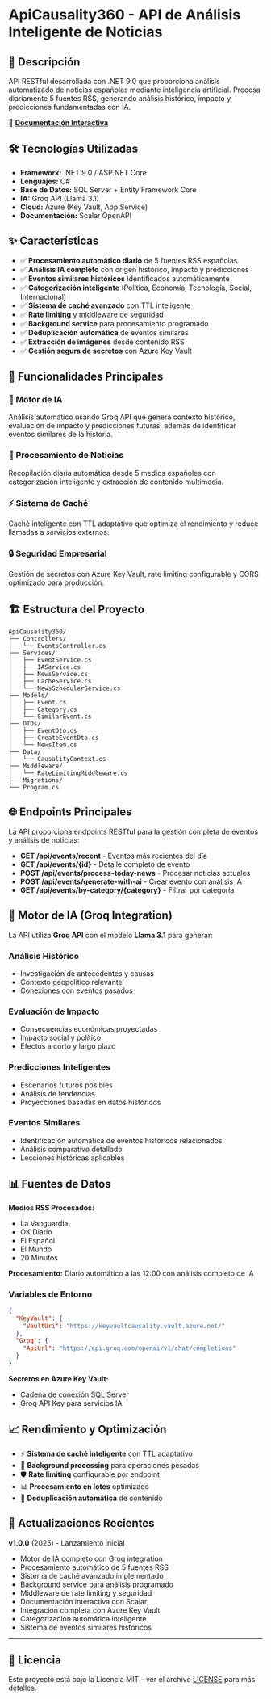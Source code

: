 # ApiCausality360 - API de Análisis Inteligente de Noticias

## 🚀 Descripción

API RESTful desarrollada con .NET 9.0 que proporciona análisis automatizado de noticias españolas mediante inteligencia artificial. Procesa diariamente 5 fuentes RSS, generando análisis histórico, impacto y predicciones fundamentadas con IA.

🔗 **[Documentación Interactiva](https://apicausality360.azurewebsites.net/scalar/v1)**

## 🛠️ Tecnologías Utilizadas

- **Framework:** .NET 9.0 / ASP.NET Core
- **Lenguajes:** C#
- **Base de Datos:** SQL Server + Entity Framework Core
- **IA:** Groq API (Llama 3.1)
- **Cloud:** Azure (Key Vault, App Service)
- **Documentación:** Scalar OpenAPI

## ✨ Características

- ✅ **Procesamiento automático diario** de 5 fuentes RSS españolas
- ✅ **Análisis IA completo** con origen histórico, impacto y predicciones
- ✅ **Eventos similares históricos** identificados automáticamente
- ✅ **Categorización inteligente** (Política, Economía, Tecnología, Social, Internacional)
- ✅ **Sistema de caché avanzado** con TTL inteligente
- ✅ **Rate limiting** y middleware de seguridad
- ✅ **Background service** para procesamiento programado
- ✅ **Deduplicación automática** de eventos similares
- ✅ **Extracción de imágenes** desde contenido RSS
- ✅ **Gestión segura de secretos** con Azure Key Vault

## 📱 Funcionalidades Principales

### 🤖 Motor de IA
Análisis automático usando Groq API que genera contexto histórico, evaluación de impacto y predicciones futuras, además de identificar eventos similares de la historia.

### 📰 Procesamiento de Noticias
Recopilación diaria automática desde 5 medios españoles con categorización inteligente y extracción de contenido multimedia.

### ⚡ Sistema de Caché
Caché inteligente con TTL adaptativo que optimiza el rendimiento y reduce llamadas a servicios externos.

### 🔒 Seguridad Empresarial
Gestión de secretos con Azure Key Vault, rate limiting configurable y CORS optimizado para producción.

## 🏗️ Estructura del Proyecto

```
ApiCausality360/
├── Controllers/
│   └── EventsController.cs
├── Services/
│   ├── EventService.cs
│   ├── IAService.cs
│   ├── NewsService.cs
│   ├── CacheService.cs
│   └── NewsSchedulerService.cs
├── Models/
│   ├── Event.cs
│   ├── Category.cs
│   └── SimilarEvent.cs
├── DTOs/
│   ├── EventDto.cs
│   ├── CreateEventDto.cs
│   └── NewsItem.cs
├── Data/
│   └── CausalityContext.cs
├── Middleware/
│   └── RateLimitingMiddleware.cs
├── Migrations/
└── Program.cs
```

## 🌐 Endpoints Principales

La API proporciona endpoints RESTful para la gestión completa de eventos y análisis de noticias:

- **GET /api/events/recent** - Eventos más recientes del día
- **GET /api/events/{id}** - Detalle completo de evento
- **POST /api/events/process-today-news** - Procesar noticias actuales
- **POST /api/events/generate-with-ai** - Crear evento con análisis IA
- **GET /api/events/by-category/{category}** - Filtrar por categoría

## 🤖 Motor de IA (Groq Integration)

La API utiliza **Groq API** con el modelo **Llama 3.1** para generar:

### Análisis Histórico
- Investigación de antecedentes y causas
- Contexto geopolítico relevante
- Conexiones con eventos pasados

### Evaluación de Impacto
- Consecuencias económicas proyectadas
- Impacto social y político
- Efectos a corto y largo plazo

### Predicciones Inteligentes
- Escenarios futuros posibles
- Análisis de tendencias
- Proyecciones basadas en datos históricos

### Eventos Similares
- Identificación automática de eventos históricos relacionados
- Análisis comparativo detallado
- Lecciones históricas aplicables

## 📊 Fuentes de Datos

**Medios RSS Procesados:**
- La Vanguardia
- OK Diario  
- El Español
- El Mundo
- 20 Minutos

**Procesamiento:** Diario automático a las 12:00 con análisis completo de IA

### Variables de Entorno
```json
{
  "KeyVault": {
    "VaultUri": "https://keyvaultcausality.vault.azure.net/"
  },
  "Groq": {
    "ApiUrl": "https://api.groq.com/openai/v1/chat/completions"
  }
}
```

**Secretos en Azure Key Vault:**
- Cadena de conexión SQL Server
- Groq API Key para servicios IA

## 📈 Rendimiento y Optimización

- ⚡ **Sistema de caché inteligente** con TTL adaptativo
- 🔄 **Background processing** para operaciones pesadas
- 🛡️ **Rate limiting** configurable por endpoint
- 📊 **Procesamiento en lotes** optimizado
- 🎯 **Deduplicación automática** de contenido

## 🔄 Actualizaciones Recientes

**v1.0.0** (2025) - Lanzamiento inicial
- Motor de IA completo con Groq integration
- Procesamiento automático de 5 fuentes RSS
- Sistema de caché avanzado implementado
- Background service para análisis programado
- Middleware de rate limiting y seguridad
- Documentación interactiva con Scalar
- Integración completa con Azure Key Vault
- Categorización automática inteligente
- Sistema de eventos similares históricos

---

## 📄 Licencia

Este proyecto está bajo la Licencia MIT - ver el archivo [LICENSE](LICENSE) para más detalles.